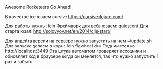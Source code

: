 Awesome Rocketeers Go Ahead!

В качестве ide юзаем cursive https://cursiveclojure.com/

Для работы нужны: lein
Фреймворк для веба юзаем: quiescent
Для старта юзал: http://solovyov.net/en/2014/cljs-start/

Для апдейта версии на сервере нужно запустить на нем ~/update.sh
Для запуска делаем в корне lein figwheel dev
Поднимется на http://localhost:3449
Эта штука автоматом проверяет исходники и обновляет код в браузере когда он меняется, так что нужно запустить 1 раз и забыть


